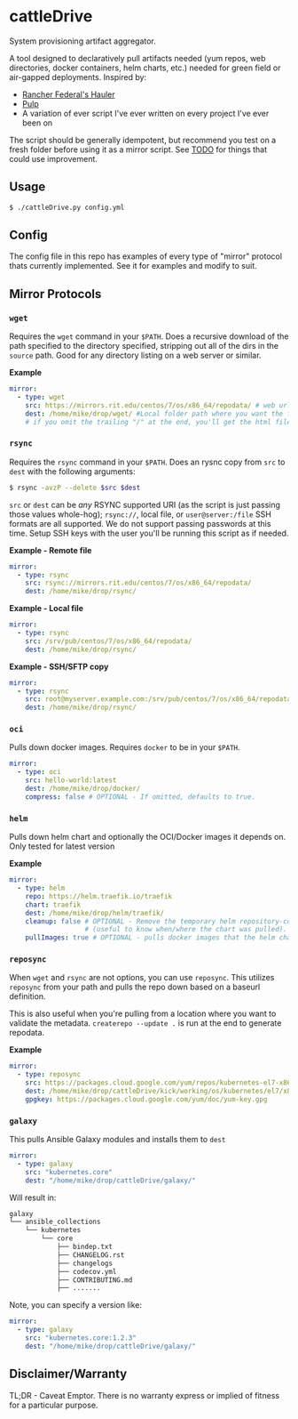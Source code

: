 # cattleDrive
System provisioning artifact aggregator.

A tool designed to declaratively pull artifacts needed (yum repos, web directories, docker containers, helm charts, etc.) needed for green field or air-gapped deployments.  Inspired by:

- [Rancher Federal's Hauler](https://github.com/rancherfederal/hauler)
- [Pulp](https://pulpproject.org/)
- A variation of ever script I've ever written on every project I've ever been on

The script should be generally idempotent, but recommend you test on a fresh folder before using it as a mirror script. See [TODO](./TODO.md) for things that could use improvement.

## Usage
```bash
$ ./cattleDrive.py config.yml
```

## Config
The config file in this repo has examples of every type of "mirror" protocol thats currently implemented. See it for examples and modify to suit.

## Mirror Protocols

### `wget`
Requires the `wget` command in your `$PATH`.  Does a recursive download of the path specified to the directory specified, stripping out all of the dirs in the `source` path.  Good for any directory listing on a web server or similar.

**Example**
```yaml
mirror:
  - type: wget
    src: https://mirrors.rit.edu/centos/7/os/x86_64/repodata/ # web url that you want to download. Note that:
    dest: /home/mike/drop/wget/ #Local folder path where you want the files copied
    # if you omit the trailing "/" at the end, you'll get the html file that is the directory listing or the web page
```


### `rsync`
Requires the `rsync` command in your `$PATH`.  Does an rysnc copy from `src` to `dest` with the following arguments:
```bash
$ rsync -avzP --delete $src $dest
```

`src` or `dest` can be *any* RSYNC supported URI (as the script is just passing those values whole-hog); `rsync://`, local file, or `user@server:/file` SSH formats are all supported.  We do not support passing passwords at this time.  Setup SSH keys with the user you'll be running this script as if needed.

**Example - Remote file**
```yaml
mirror:
  - type: rsync
    src: rsync://mirrors.rit.edu/centos/7/os/x86_64/repodata/
    dest: /home/mike/drop/rsync/
```

**Example - Local file**
```yaml
mirror:
  - type: rsync
    src: /srv/pub/centos/7/os/x86_64/repodata/
    dest: /home/mike/drop/rsync/
```

**Example - SSH/SFTP copy**
```yaml
mirror:
  - type: rsync
    src: root@myserver.example.com:/srv/pub/centos/7/os/x86_64/repodata/
    dest: /home/mike/drop/rsync/
```

### `oci`
Pulls down docker images. Requires `docker` to be in your `$PATH`.

```yaml
mirror:
  - type: oci
    src: hello-world:latest
    dest: /home/mike/drop/docker/
    compress: false # OPTIONAL - If omitted, defaults to true.
```

### `helm`
Pulls down helm chart and optionally the OCI/Docker images it depends on.  Only tested for latest version


**Example**
```yaml
mirror:
  - type: helm
    repo: https://helm.traefik.io/traefik 
    chart: traefik
    dest: /home/mike/drop/helm/traefik/
    cleanup: false # OPTIONAL - Remove the temporary helm repository-config 
                   # (useful to know when/where the chart was pulled). If omitted, defaults to true.
    pullImages: true # OPTIONAL - pulls docker images that the helm chart depends on.
```

### `reposync`
When `wget` and `rsync` are not options, you can use `reposync`.  This utilizes `reposync` from your path and pulls the repo down based on a baseurl definition.  

This is also useful when you're pulling from a location where you want to validate the metadata.  `createrepo --update .` is run at the end to generate repodata.

**Example**
```yaml
mirror:
  - type: reposync
    src: https://packages.cloud.google.com/yum/repos/kubernetes-el7-x86_64/
    dest: /home/mike/drop/cattleDrive/kick/working/os/kubernetes/el7/x86_64/
    gpgkey: https://packages.cloud.google.com/yum/doc/yum-key.gpg
```

### `galaxy`
This pulls Ansible Galaxy modules and installs them to `dest`

```yaml
mirror:
  - type: galaxy
    src: "kubernetes.core"
    dest: "/home/mike/drop/cattleDrive/galaxy/"
```

Will result in:
```bash
galaxy
└── ansible_collections
    └── kubernetes
        └── core
            ├── bindep.txt
            ├── CHANGELOG.rst
            ├── changelogs
            ├── codecov.yml
            ├── CONTRIBUTING.md
            ├── .......
```

Note, you can specify a version like:

```yaml
mirror:
  - type: galaxy
    src: "kubernetes.core:1.2.3"
    dest: "/home/mike/drop/cattleDrive/galaxy/"
```

## Disclaimer/Warranty
TL;DR - Caveat Emptor.  There is no warranty express or implied of fitness for a particular purpose.
